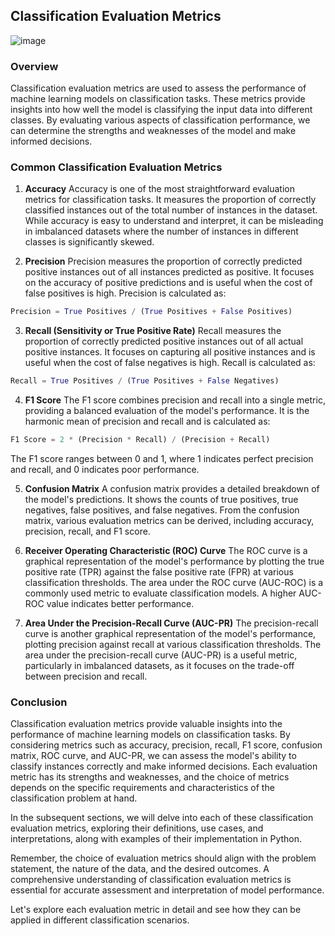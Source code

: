 ## Classification Evaluation Metrics
![image](https://github.com/fatihilhan42/Data_Science_Journey/assets/63750425/82460491-f36a-4e28-b5c0-fc77a23a0b64)


### Overview
Classification evaluation metrics are used to assess the performance of machine learning models on classification tasks. These metrics provide insights into how well the model is classifying the input data into different classes. By evaluating various aspects of classification performance, we can determine the strengths and weaknesses of the model and make informed decisions.

### Common Classification Evaluation Metrics

1. **Accuracy**
Accuracy is one of the most straightforward evaluation metrics for classification tasks. It measures the proportion of correctly classified instances out of the total number of instances in the dataset. While accuracy is easy to understand and interpret, it can be misleading in imbalanced datasets where the number of instances in different classes is significantly skewed.

2. **Precision**
Precision measures the proportion of correctly predicted positive instances out of all instances predicted as positive. It focuses on the accuracy of positive predictions and is useful when the cost of false positives is high. Precision is calculated as:

```python
Precision = True Positives / (True Positives + False Positives)
```

3. **Recall (Sensitivity or True Positive Rate)**
Recall measures the proportion of correctly predicted positive instances out of all actual positive instances. It focuses on capturing all positive instances and is useful when the cost of false negatives is high. Recall is calculated as:

```python
Recall = True Positives / (True Positives + False Negatives)
```

4. **F1 Score**
The F1 score combines precision and recall into a single metric, providing a balanced evaluation of the model's performance. It is the harmonic mean of precision and recall and is calculated as:

```python 
F1 Score = 2 * (Precision * Recall) / (Precision + Recall)
```
The F1 score ranges between 0 and 1, where 1 indicates perfect precision and recall, and 0 indicates poor performance.

5. **Confusion Matrix**
A confusion matrix provides a detailed breakdown of the model's predictions. It shows the counts of true positives, true negatives, false positives, and false negatives. From the confusion matrix, various evaluation metrics can be derived, including accuracy, precision, recall, and F1 score.


6. **Receiver Operating Characteristic (ROC) Curve**
The ROC curve is a graphical representation of the model's performance by plotting the true positive rate (TPR) against the false positive rate (FPR) at various classification thresholds. The area under the ROC curve (AUC-ROC) is a commonly used metric to evaluate classification models. A higher AUC-ROC value indicates better performance.

7. **Area Under the Precision-Recall Curve (AUC-PR)**
The precision-recall curve is another graphical representation of the model's performance, plotting precision against recall at various classification thresholds. The area under the precision-recall curve (AUC-PR) is a useful metric, particularly in imbalanced datasets, as it focuses on the trade-off between precision and recall.

### Conclusion
Classification evaluation metrics provide valuable insights into the performance of machine learning models on classification tasks. By considering metrics such as accuracy, precision, recall, F1 score, confusion matrix, ROC curve, and AUC-PR, we can assess the model's ability to classify instances correctly and make informed decisions. Each evaluation metric has its strengths and weaknesses, and the choice of metrics depends on the specific requirements and characteristics of the classification problem at hand.

In the subsequent sections, we will delve into each of these classification evaluation metrics, exploring their definitions, use cases, and interpretations, along with examples of their implementation in Python.

Remember, the choice of evaluation metrics should align with the problem statement, the nature of the data, and the desired outcomes. A comprehensive understanding of classification evaluation metrics is essential for accurate assessment and interpretation of model performance.

Let's explore each evaluation metric in detail and see how they can be applied in different classification scenarios.
